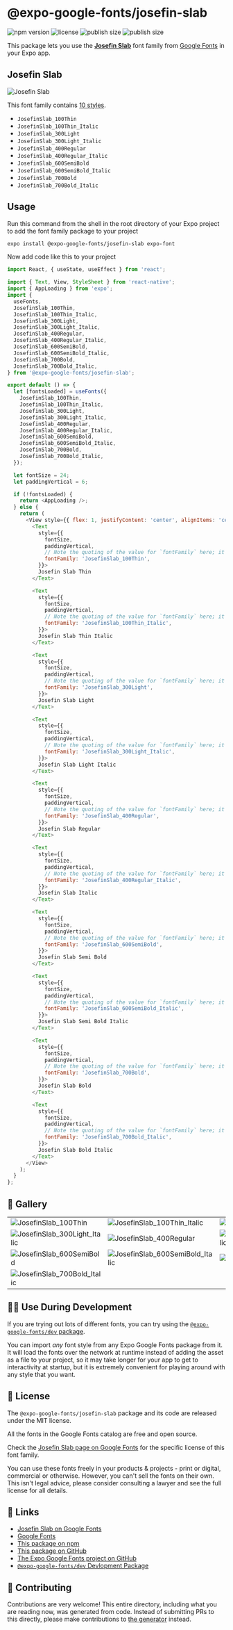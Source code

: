 # @expo-google-fonts/josefin-slab

![npm version](https://flat.badgen.net/npm/v/@expo-google-fonts/josefin-slab)
![license](https://flat.badgen.net/github/license/expo/google-fonts)
![publish size](https://flat.badgen.net/packagephobia/install/@expo-google-fonts/josefin-slab)
![publish size](https://flat.badgen.net/packagephobia/publish/@expo-google-fonts/josefin-slab)

This package lets you use the [**Josefin Slab**](https://fonts.google.com/specimen/Josefin+Slab) font family from [Google Fonts](https://fonts.google.com/) in your Expo app.

## Josefin Slab

![Josefin Slab](./font-family.png)

This font family contains [10 styles](#-gallery).

- `JosefinSlab_100Thin`
- `JosefinSlab_100Thin_Italic`
- `JosefinSlab_300Light`
- `JosefinSlab_300Light_Italic`
- `JosefinSlab_400Regular`
- `JosefinSlab_400Regular_Italic`
- `JosefinSlab_600SemiBold`
- `JosefinSlab_600SemiBold_Italic`
- `JosefinSlab_700Bold`
- `JosefinSlab_700Bold_Italic`

## Usage

Run this command from the shell in the root directory of your Expo project to add the font family package to your project
```sh
expo install @expo-google-fonts/josefin-slab expo-font
```

Now add code like this to your project
```js
import React, { useState, useEffect } from 'react';

import { Text, View, StyleSheet } from 'react-native';
import { AppLoading } from 'expo';
import {
  useFonts,
  JosefinSlab_100Thin,
  JosefinSlab_100Thin_Italic,
  JosefinSlab_300Light,
  JosefinSlab_300Light_Italic,
  JosefinSlab_400Regular,
  JosefinSlab_400Regular_Italic,
  JosefinSlab_600SemiBold,
  JosefinSlab_600SemiBold_Italic,
  JosefinSlab_700Bold,
  JosefinSlab_700Bold_Italic,
} from '@expo-google-fonts/josefin-slab';

export default () => {
  let [fontsLoaded] = useFonts({
    JosefinSlab_100Thin,
    JosefinSlab_100Thin_Italic,
    JosefinSlab_300Light,
    JosefinSlab_300Light_Italic,
    JosefinSlab_400Regular,
    JosefinSlab_400Regular_Italic,
    JosefinSlab_600SemiBold,
    JosefinSlab_600SemiBold_Italic,
    JosefinSlab_700Bold,
    JosefinSlab_700Bold_Italic,
  });

  let fontSize = 24;
  let paddingVertical = 6;

  if (!fontsLoaded) {
    return <AppLoading />;
  } else {
    return (
      <View style={{ flex: 1, justifyContent: 'center', alignItems: 'center' }}>
        <Text
          style={{
            fontSize,
            paddingVertical,
            // Note the quoting of the value for `fontFamily` here; it expects a string!
            fontFamily: 'JosefinSlab_100Thin',
          }}>
          Josefin Slab Thin
        </Text>

        <Text
          style={{
            fontSize,
            paddingVertical,
            // Note the quoting of the value for `fontFamily` here; it expects a string!
            fontFamily: 'JosefinSlab_100Thin_Italic',
          }}>
          Josefin Slab Thin Italic
        </Text>

        <Text
          style={{
            fontSize,
            paddingVertical,
            // Note the quoting of the value for `fontFamily` here; it expects a string!
            fontFamily: 'JosefinSlab_300Light',
          }}>
          Josefin Slab Light
        </Text>

        <Text
          style={{
            fontSize,
            paddingVertical,
            // Note the quoting of the value for `fontFamily` here; it expects a string!
            fontFamily: 'JosefinSlab_300Light_Italic',
          }}>
          Josefin Slab Light Italic
        </Text>

        <Text
          style={{
            fontSize,
            paddingVertical,
            // Note the quoting of the value for `fontFamily` here; it expects a string!
            fontFamily: 'JosefinSlab_400Regular',
          }}>
          Josefin Slab Regular
        </Text>

        <Text
          style={{
            fontSize,
            paddingVertical,
            // Note the quoting of the value for `fontFamily` here; it expects a string!
            fontFamily: 'JosefinSlab_400Regular_Italic',
          }}>
          Josefin Slab Italic
        </Text>

        <Text
          style={{
            fontSize,
            paddingVertical,
            // Note the quoting of the value for `fontFamily` here; it expects a string!
            fontFamily: 'JosefinSlab_600SemiBold',
          }}>
          Josefin Slab Semi Bold
        </Text>

        <Text
          style={{
            fontSize,
            paddingVertical,
            // Note the quoting of the value for `fontFamily` here; it expects a string!
            fontFamily: 'JosefinSlab_600SemiBold_Italic',
          }}>
          Josefin Slab Semi Bold Italic
        </Text>

        <Text
          style={{
            fontSize,
            paddingVertical,
            // Note the quoting of the value for `fontFamily` here; it expects a string!
            fontFamily: 'JosefinSlab_700Bold',
          }}>
          Josefin Slab Bold
        </Text>

        <Text
          style={{
            fontSize,
            paddingVertical,
            // Note the quoting of the value for `fontFamily` here; it expects a string!
            fontFamily: 'JosefinSlab_700Bold_Italic',
          }}>
          Josefin Slab Bold Italic
        </Text>
      </View>
    );
  }
};

```

## 🔡 Gallery


||||
|-|-|-|
|![JosefinSlab_100Thin](./JosefinSlab_100Thin.ttf.png)|![JosefinSlab_100Thin_Italic](./JosefinSlab_100Thin_Italic.ttf.png)|![JosefinSlab_300Light](./JosefinSlab_300Light.ttf.png)||
|![JosefinSlab_300Light_Italic](./JosefinSlab_300Light_Italic.ttf.png)|![JosefinSlab_400Regular](./JosefinSlab_400Regular.ttf.png)|![JosefinSlab_400Regular_Italic](./JosefinSlab_400Regular_Italic.ttf.png)||
|![JosefinSlab_600SemiBold](./JosefinSlab_600SemiBold.ttf.png)|![JosefinSlab_600SemiBold_Italic](./JosefinSlab_600SemiBold_Italic.ttf.png)|![JosefinSlab_700Bold](./JosefinSlab_700Bold.ttf.png)||
|![JosefinSlab_700Bold_Italic](./JosefinSlab_700Bold_Italic.ttf.png)||||


## 👩‍💻 Use During Development

If you are trying out lots of different fonts, you can try using the [`@expo-google-fonts/dev` package](https://github.com/expo/google-fonts/tree/master/font-packages/dev#readme).

You can import *any* font style from any Expo Google Fonts package from it. It will load the fonts
over the network at runtime instead of adding the asset as a file to your project, so it may take longer
for your app to get to interactivity at startup, but it is extremely convenient
for playing around with any style that you want.

## 📖 License

The `@expo-google-fonts/josefin-slab` package and its code are released under the MIT license.

All the fonts in the Google Fonts catalog are free and open source.

Check the [Josefin Slab page on Google Fonts](https://fonts.google.com/specimen/Josefin+Slab) for the specific license of this font family.

You can use these fonts freely in your products & projects - print or digital, commercial or otherwise. However, you can't sell the fonts on their own. This isn't legal advice, please consider consulting a lawyer and see the full license for all details.

## 🔗 Links

- [Josefin Slab on Google Fonts](https://fonts.google.com/specimen/Josefin+Slab)
- [Google Fonts](https://fonts.google.com/)
- [This package on npm](https://www.npmjs.com/package/@expo-google-fonts/josefin-slab)
- [This package on GitHub](https://github.com/expo/google-fonts/tree/master/font-packages/josefin-slab)
- [The Expo Google Fonts project on GitHub](https://github.com/expo/google-fonts)
- [`@expo-google-fonts/dev` Devlopment Package](https://github.com/expo/google-fonts/tree/master/font-packages/dev)

## 🤝 Contributing

Contributions are very welcome! This entire directory, including what you are reading now, was generated from code. Instead of submitting PRs to this directly, please make contributions to [the generator](https://github.com/expo/google-fonts/tree/master/packages/generator) instead.
